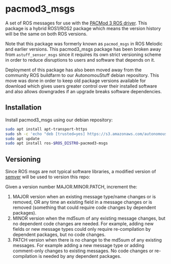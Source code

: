 # pacmod3_msgs

A set of ROS messages for use with the [PACMod 3 ROS driver](https://github.com/astuff/pacmod3).
This package is a hybrid ROS1/ROS2 package which means the version history will be the same on both ROS versions.

Note that this package was formerly known as `pacmod_msgs` in ROS Melodic and earlier versions.
This pacmod3_msgs package has been broken away from `astuff_sensor_msgs` since it requires its own strict versioning scheme in order to reduce disruptions to users and software that depends on it. 

Deployment of this package has also been moved away from the community ROS buildfarm to our AutonomouStuff debian repository.
This move was done in order to keep old package versions available for download which gives users greater control over their installed software and also allows downgrades if an upgrade breaks software dependencies.

## Installation 

Install pacmod3_msgs using our debian repository:

```sh
sudo apt install apt-transport-https
sudo sh -c 'echo "deb [trusted=yes] https://s3.amazonaws.com/autonomoustuff-repo/ $(lsb_release -sc) main" > /etc/apt/sources.list.d/autonomoustuff-public.list'
sudo apt update
sudo apt install ros-$ROS_DISTRO-pacmod3-msgs  
```

## Versioning

Since ROS msgs are not typical software libraries, a modified version of [semver](https://semver.org) will be used to version this repo:

Given a version number MAJOR.MINOR.PATCH, increment the:

1. MAJOR version when an existing message type/name changes or is removed, OR any time an existing field in a message changes or is removed (something that could require code changes by dependent packages).
2. MINOR version when the md5sum of any existing message changes, but no dependent code changes are needed. For example, adding new fields or new message types could only require re-compilation by dependent packages, but no code changes.
3. PATCH version when there is no change to the md5sum of any existing messages. For example adding a new message type or adding comment-only changes to existing messages. No code changes or re-compilation is needed by any dependent packages.
